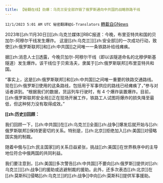 ```yaml
---
title: 【秘翻在线】劲爆：乌克兰安全部炸毁了俄罗斯通向中共国的战略铁路干线
---
```

`12/1/2023 5:01 AM UTC 秘密翻譯組G-Translators` [轉載自GNews](https://gnews.org/articles/2057613)

         

2023年[[zh:11月30日]][[zh:乌克兰媒体]]RBC报道：今晚，布里亚特共和国的贝加尔\-阿穆尔干线发生爆炸。 这是[[zh:乌克兰]][[zh:安全部]]的一次成功行动，致使[[zh:俄罗斯联邦]]和[[zh:中共国]]之间唯一一条铁路补给线瘫痪。

据[[zh:消息人士]]透露，今晚贝加尔\-阿穆尔干线（即以该隧道命名的北穆伊斯基隧道）发生爆炸。该干线位于贝索洛夫，隶属于[[zh:俄罗斯联邦]]布里亚特共和国。

“事实上，这是[[zh:俄罗斯联邦]]和[[zh:中共国]]之间唯一重要的铁路交通路线。现在[[zh:俄罗斯]]使用的这条路线，包括用于军事供应的路线已经瘫痪了，”参与对话者讲到。“根据我们的数据，货运列车行驶时，有 4 个爆炸装置爆炸。目前，[[zh:俄罗斯联邦安全局]]正在现场开展工作，铁路工人试图将爆炸的损失降至最低，但这种努力没有取得成效。”

**[[zh:历史]]回顾：**

我们回顾一下，[[zh:中共国]]在[[zh:乌克兰]]全面[[zh:战争]]爆发后就开始与[[zh:俄罗斯联邦]]保持更密切的关系。特别是，[[zh:北京]]拒绝加入[[zh:美国]]对侵略国实施的制裁。

随着中俄与[[zh:民主国家]]的关系日益紧张，挑战[[zh:美国]]在世界秩序中的主导地位符合中俄两国的共同利益。

我们要注意到，[[zh:美国]]多次警告[[zh:中共国]]不要向[[zh:俄罗斯]]提供对[[zh:乌克兰]][[zh:战争]]的援助或逃避制裁的援助。此外，还多次表态[[zh:北京]]在[[zh:莫斯科]]侵略[[zh:乌克兰]]的[[zh:战争]]中向[[zh:莫斯科]]提供军事援助。
